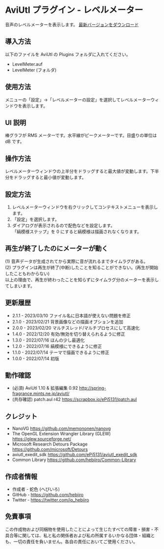 # AviUtl プラグイン - レベルメーター

音声のレベルメーターを表示します。
[最新バージョンをダウンロード](../../releases/latest/)

## 導入方法

以下のファイルを AviUtl の Plugins フォルダに入れてください。
* LevelMeter.auf
* LevelMeter (フォルダ)

## 使用方法

メニューの「設定」→「レベルメーターの設定」を選択してレベルメーターウィンドウを表示します。

## UI 説明

棒グラフが RMS メーターです。水平線がピークメーターです。目盛りの単位は dB です。

## 操作方法

レベルメーターウィンドウの上半分をドラッグすると最大値が変動します。下半分をドラッグすると最小値が変動します。

## 設定方法

1. レベルメーターウィンドウを右クリックしてコンテキストメニューを表示します。
2. 「設定」を選択します。
3. ダイアログが表示されるので配色などを設定します。<br>
「縞模様ステップ」を 0 にすると縞模様は描画されなくなります。

## 再生が終了したのにメーターが動く

(1) 音声データが生成されてから実際に音が流れるまでタイムラグがある。<br>
(2) プラグインは再生が終了(中断)したことを知ることができない。(再生が開始したこともわからない)<br>
以上の理由で、再生が終わったことを知らずにタイムラグ分のメーターを表示してしまいます。

## 更新履歴

* 2.1.1 - 2023/03/10 ファイル名に日本語が使えない問題を修正
* 2.1.0 - 2023/02/21 背景画像などの描画オプションを追加
* 2.0.0 - 2023/02/20 マルチスレッド/マルチプロセスにして高速化
* 1.4.0 - 2022/12/20 有効/無効を切り替えられるように修正
* 1.3.0 - 2022/07/16 ほんの少し最適化
* 1.2.0 - 2022/07/16 縞模様にできるように修正
* 1.1.0 - 2022/07/14 テーマで描画できるように修正
* 1.0.0 - 2022/07/14 初版

## 動作確認

* (必須) AviUtl 1.10 & 拡張編集 0.92 http://spring-fragrance.mints.ne.jp/aviutl/
* (共存確認) patch.aul r42 https://scrapbox.io/ePi5131/patch.aul

## クレジット

* NanoVG https://github.com/memononen/nanovg
* The OpenGL Extension Wrangler Library (GLEW) https://glew.sourceforge.net/
* Microsoft Research Detours Package https://github.com/microsoft/Detours
* aviutl_exedit_sdk https://github.com/ePi5131/aviutl_exedit_sdk
* Common Library https://github.com/hebiiro/Common-Library

## 作成者情報
 
* 作成者 - 蛇色 (へびいろ)
* GitHub - https://github.com/hebiiro
* Twitter - https://twitter.com/io_hebiiro

## 免責事項

この作成物および同梱物を使用したことによって生じたすべての障害・損害・不具合等に関しては、私と私の関係者および私の所属するいかなる団体・組織とも、一切の責任を負いません。各自の責任においてご使用ください。
